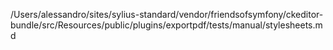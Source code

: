 /Users/alessandro/sites/sylius-standard/vendor/friendsofsymfony/ckeditor-bundle/src/Resources/public/plugins/exportpdf/tests/manual/stylesheets.md